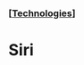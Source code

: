 ### [[Technologies](./translated-human-interface-guidelines-markdown/technologies.md)]  
  
# **Siri**  

